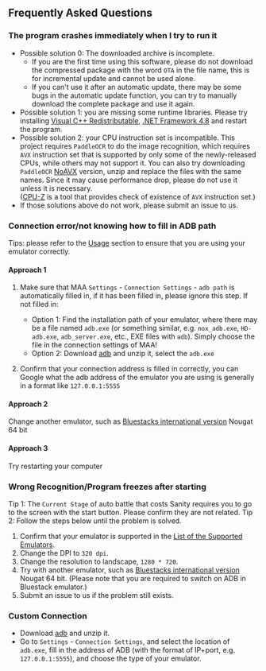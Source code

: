 ## Frequently Asked Questions

### The program crashes immediately when I try to run it

- Possible solution 0: The downloaded archive is incomplete.
  - If you are the first time using this software, please do not download the compressed package with the word `OTA` in the file name, this is for incremental update and cannot be used alone.
  - If you can't use it after an automatic update, there may be some bugs in the automatic update function, you can try to manually download the complete package and use it again.
- Possible solution 1: you are missing some runtime libraries.
  Please try installing [Visual C++ Redistributable](https://docs.microsoft.com/en/cpp/windows/latest-supported-vc-redist?view=msvc-160#visual-studio-2015-2017-2019-and-2022), [.NET Framework 4.8](https://dotnet.microsoft.com/download/dotnet-framework/net48) and restart the program.
- Possible solution 2: your CPU instruction set is incompatible.
  This project requires `PaddleOCR` to do the image recognition, which requires `AVX` instruction set that is supported by only some of the newly-released CPUs, while others may not support it.
  You can also try downloading `PaddleOCR` [NoAVX](../3rdparty/ppocr_noavx.zip) version, unzip and replace the files with the same names. Since it may cause performance drop, please do not use it unless it is necessary.  
  ([CPU-Z](https://www.cpuid.com/softwares/cpu-z.html) is a tool that provides check of existence of `AVX` instruction set.)  
- If those solutions above do not work, please submit an issue to us.

### Connection error/not knowing how to fill in ADB path

Tips: please refer to the [Usage](../README-en.md#Usage) section to ensure that you are using your emulator correctly.

#### Approach 1

1. Make sure that MAA `Settings` - `Connection Settings` - `adb path` is automatically filled in, if it has been filled in, please ignore this step. If not filled in:

    - Option 1: Find the installation path of your emulator, where there may be a file named `adb.exe` (or something similar, e.g. `nox_adb.exe`, `HD-adb.exe`, `adb_server.exe`, etc., EXE files with `adb`). Simply choose the file in the connection settings of MAA!
    - Option 2: Download [adb](https://dl.google.com/android/repository/platform-tools-latest-windows.zip) and unzip it, select the `adb.exe`

2. Confirm that your connection address is filled in correctly, you can Google what the adb address of the emulator you are using is generally in a format like `127.0.0.1:5555`

#### Approach 2

Change another emulator, such as [Bluestacks international version](https://www.bluestacks.com/download.html) Nougat 64 bit

#### Approach 3

Try restarting your computer

### Wrong Recognition/Program freezes after starting

Tip 1: The `Current Stage` of auto battle that costs Sanity requires you to go to the screen with the start button. Please confirm they are not related.
Tip 2: Follow the steps below until the problem is solved.

1. Confirm that your emulator is supported in the [List of the Supported Emulators](EMULATOR_SUPPORTS.md).
2. Change the DPI to `320 dpi`.
3. Change the resolution to landscape, `1280 * 720`.
4. Try with another emulator, such as [Bluestacks international version](https://www.bluestacks.com/download.html) Nougat 64 bit. (Please note that you are required to switch on ADB in Bluestack emulator.)
5. Submit an issue to us if the problem still exists.

### Custom Connection

- Download [adb](https://dl.google.com/android/repository/platform-tools-latest-windows.zip) and unzip it.
- Go to `Settings` - `Connection Settings`, and select the location of `adb.exe`, fill in the address of ADB (with the format of IP+port, e.g. `127.0.0.1:5555`), and choose the type of your emulator.
